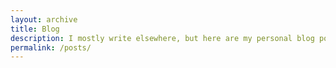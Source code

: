 ```yaml
---
layout: archive
title: Blog
description: I mostly write elsewhere, but here are my personal blog posts.
permalink: /posts/
---
```

